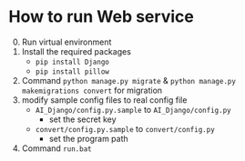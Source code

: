 # How to run Web service

0. Run virtual environment
1. Install the required packages
    - `pip install Django`
    - `pip install pillow`
3. Command `python manage.py migrate` & `python manage.py makemigrations convert` for migration
5. modify sample config files to real config file
    - `AI_Django/config.py.sample` to `AI_Django/config.py`
        - set the secret key 
    - `convert/config.py.sample` to `convert/config.py`
        - set the program path
6. Command `run.bat`
